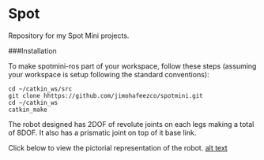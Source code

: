 # Spot
Repository for my Spot Mini projects.

###Installation

To make spotmini-ros part of your workspace, follow these steps (assuming your workspace is setup following the standard conventions):
```
cd ~/catkin_ws/src
git clone hhttps://github.com/jimohafeezco/spotmini.git
cd ~/catkin_ws
catkin_make
```

The robot designed has 2DOF of revolute joints on each legs making a total of 8DOF. It also has a prismatic joint on top of it base link. 

Click below to view the pictorial representation of the robot.
[alt text](https://github.com/jimohafeezco/spotmini/blob/master/Screenshot%20from%202019-10-05%2019-31-24.png)

